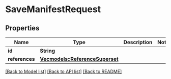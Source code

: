 # SaveManifestRequest

## Properties

Name | Type | Description | Notes
------------ | ------------- | ------------- | -------------
**id** | **String** |  | 
**references** | [**Vec<models::ReferenceSuperset>**](ReferenceSuperset.md) |  | 

[[Back to Model list]](../README.md#documentation-for-models) [[Back to API list]](../README.md#documentation-for-api-endpoints) [[Back to README]](../README.md)


